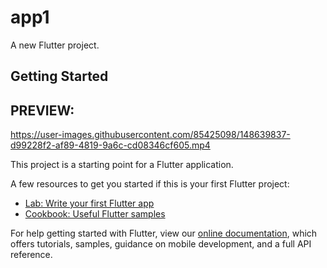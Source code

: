 # app1

A new Flutter project.

## Getting Started
<h2>PREVIEW:</h2>

https://user-images.githubusercontent.com/85425098/148639837-d99228f2-af89-4819-9a6c-cd08346cf605.mp4



This project is a starting point for a Flutter application.

A few resources to get you started if this is your first Flutter project:

- [Lab: Write your first Flutter app](https://flutter.dev/docs/get-started/codelab)
- [Cookbook: Useful Flutter samples](https://flutter.dev/docs/cookbook)

For help getting started with Flutter, view our
[online documentation](https://flutter.dev/docs), which offers tutorials,
samples, guidance on mobile development, and a full API reference.

